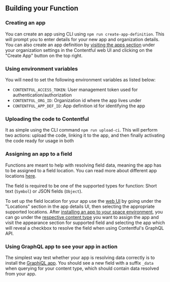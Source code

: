 ## Building your Function

### Creating an app
You can create an app using CLI using `npm run create-app-definition`. This will prompt you to enter details for your new app and organization details. You can also create an app definition by [visiting the apps section](https://app.contentful.com/deeplink?link=app-definition-list) under your organization settings in the Contentful web UI and clicking on the "Create App" button on the top right.

### Using environment variables
You will need to set the following environment variables as listed below:
- `CONTENTFUL_ACCESS_TOKEN`: User management token used for authentication/authorization
- `CONTENTFUL_ORG_ID`: Organization id where the app lives under
- `CONTENTFUL_APP_DEF_ID`: App definition id for identifying the app

### Uploading the code to Contentful
It as simple using the CLI command `npm run upload-ci`. This will perform two actions: upload the code, linking it to the app, and then finally activating the code ready for usage in both 

### Assigning an app to a field
Functions are meant to help with resolving field data, meaning the app has to be assigned to a field location. You can read more about different app locations [here](https://www.contentful.com/developers/docs/extensibility/app-framework/locations/). 

The field is required to be one of the supported types for function: Short text (`Symbol`) or JSON fields (`Object`).

To set up the field location for your app use the [web UI](https://app.contentful.com/deeplink?link=app-definition-list) by going under the "Locations" section in the app details UI, then selecting the appropriate supported locations. After [installing an app to your space environment](https://www.contentful.com/developers/docs/extensibility/app-framework/tutorial/#install-your-app-to-a-space), you can go under the [respective content type](https://app.contentful.com/deeplink?link=content-model) you want to assign the app and visit the appearance section for supported field and selecting the app which will reveal a checkbox to resolve the field when using Contentful's GraphQL API.

### Using GraphQL app to see your app in action
The simplest way test whether your app is resolving data correctly is to install the [GraphiQL app](https://app.contentful.com/deeplink?link=apps&id=graphiql). You should see a new field with a suffix `_data` when querying for your content type, which should contain data resolved from your app.
